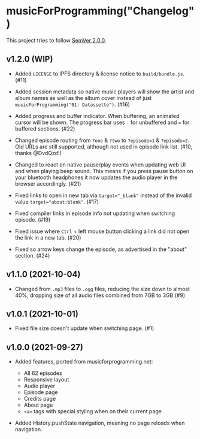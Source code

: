 # musicForProgramming("Changelog")

This project tries to follow [SemVer 2.0.0](https://semver.org/).

<!--
	When composing new changes to this list, try to follow convention.

	The WIP release shall be updated just before adding the Git tag.
	From (WIP) to (YYYY-MM-DD), ex: (2021-02-09) for 9th of Febuary, 2021

	A good source on conventions can be found here:
	https://changelog.md/
-->

## v1.2.0 (WIP)

- Added `LICENSE` to IPFS directory & license notice to `build/bundle.js`. (#11)

- Added session metadata so native music players will show the artist and album
  names as well as the album cover instead of just
  `musicForProgramming("01: Datassette")`. (#16)

- Added progress and buffer indicator. When buffering, an animated cursor will
  be shown. The progress bar uses `-` for unbuffered and `=` for buffered
  sections. (#22)

- Changed episode routing from `?one` & `?two` to `?episode=1` & `?episode=2`.
  Old URLs are still supported, although not used in episode link list.
  (#10, thanks @DvdQzd!)

- Changed to react on native pause/play events when updating web UI and when
  playing beep sound. This means if you press pause button on your bluetooth
  headphones it now updates the audio player in the browser accordingly. (#21)

- Fixed links to open in new tab via `target="_blank"` instead of the invalid
  value `target="about:blank"`. (#17)

- Fixed compiler links in episode info not updating when switching episode. (#19)

- Fixed issue where `Ctrl` + left mouse button clicking a link did not open the
  link in a new tab. (#20)

- Fixed so arrow keys change the episode, as advertised in the "about" section.
  (#24)

## v1.1.0 (2021-10-04)

- Changed from `.mp3` files to `.ogg` files, reducing the size down to almost
  40%, dropping size of all audio files combined from 7GB to 3GB (#9)

## v1.0.1 (2021-10-01)

- Fixed file size doesn't update when switching page. (#1)

## v1.0.0 (2021-09-27)

- Added features, ported from musicforprogramming.net:

  - All 62 episodes
  - Responsive layout
  - Audio player
  - Episode page
  - Credits page
  - About page
  - `<a>` tags with special styling when on their current page

- Added History.pushState navigation, meaning no page reloads when navigation.
